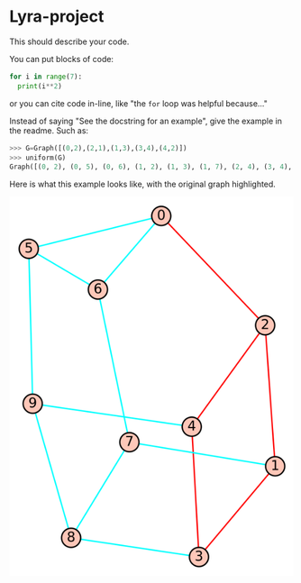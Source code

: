 # Lyra-project

This should describe your code.

You can put blocks of code:

```python
for i in range(7):
  print(i**2)
```

or you can cite code in-line, like "the `for` loop was helpful because..."

Instead of saying "See the docstring for an example", give the example in the readme. Such as:

```python
>>> G=Graph([(0,2),(2,1),(1,3),(3,4),(4,2)])
>>> uniform(G)
Graph([(0, 2), (0, 5), (0, 6), (1, 2), (1, 3), (1, 7), (2, 4), (3, 4), (3, 8), (4, 9), (5, 6), (5, 9), (6, 7), (7, 8), (8, 9)])
```
Here is what this example looks like, with the original graph highlighted.

![](uniform_example.svg)
